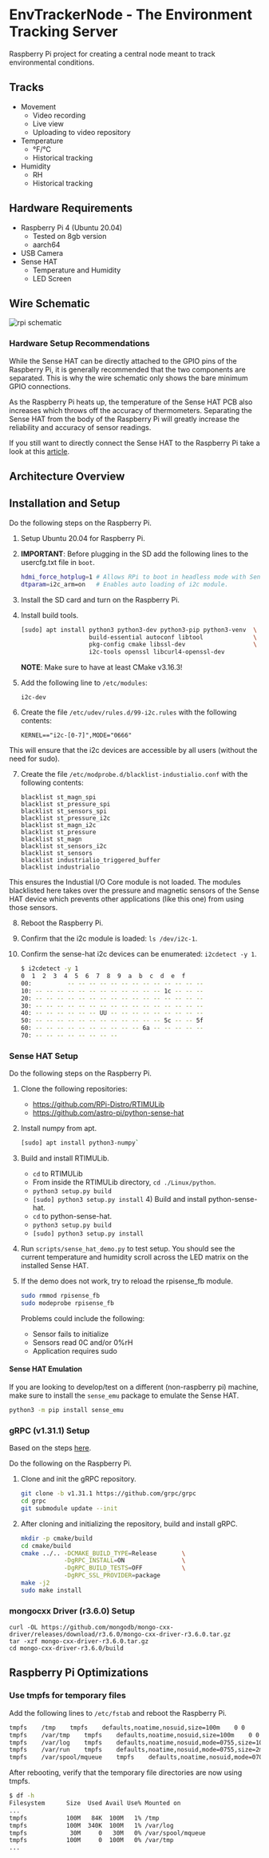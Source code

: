 # EnvTrackerNode - The Environment Tracking Server

Raspberry Pi project for creating a central node meant to track environmental conditions.

## Tracks
- Movement
  - Video recording
  - Live view
  - Uploading to video repository
- Temperature
  - °F/°C
  - Historical tracking
- Humidity
  - RH
  - Historical tracking

## Hardware Requirements
- Raspberry Pi 4 (Ubuntu 20.04)
  - Tested on 8gb version
  - aarch64
- USB Camera
- Sense HAT
  - Temperature and Humidity
  - LED Screen

## Wire Schematic
![rpi schematic](./.md/rpi_sketch_bb.png "Schematic")

### Hardware Setup Recommendations
While the Sense HAT can be directly attached to the GPIO pins of the Raspberry
Pi, it is generally recommended that the two components are separated. This is
why the wire schematic only shows the bare minimum GPIO connections.

As the Raspberry Pi heats up, the temperature of the Sense HAT PCB also
increases which throws off the accuracy of thermometers. Separating the Sense
HAT from the body of the Raspberry Pi will greatly increase the reliability and
accuracy of sensor readings.

If you still want to directly connect the Sense HAT to the Raspberry Pi take a
look at this [article](https://github.com/initialstate/wunderground-sensehat/wiki/Part-3.-Sense-HAT-Temperature-Correction#a-much-less-accurate-but-compact-solution).

## Architecture Overview

## Installation and Setup
Do the following steps on the Raspberry Pi.

1) Setup Ubuntu 20.04 for Raspberry Pi.

2) **IMPORTANT**: Before plugging in the SD add the following lines to the
usercfg.txt file in `boot`.

   ```bash
   hdmi_force_hotplug=1 # Allows RPi to boot in headless mode with Sensor HAT installed.
   dtparam=i2c_arm=on   # Enables auto loading of i2c module.
   ```

3) Install the SD card and turn on the Raspberry Pi.

4) Install build tools.

   ```bash
   [sudo] apt install python3 python3-dev python3-pip python3-venv  \
                      build-essential autoconf libtool              \
                      pkg-config cmake libssl-dev                   \
                      i2c-tools openssl libcurl4-openssl-dev
   ```

   **NOTE**: Make sure to have at least CMake v3.16.3!

5) Add the following line to `/etc/modules`:

   ```
   i2c-dev
   ```

6) Create the file `/etc/udev/rules.d/99-i2c.rules` with the following contents:

   ```
   KERNEL=="i2c-[0-7]",MODE="0666"
   ```

This will ensure that the i2c devices are accessible by all users (without
the need for sudo).

7) Create the file `/etc/modprobe.d/blacklist-industialio.conf` with the
following contents:

   ```
   blacklist st_magn_spi
   blacklist st_pressure_spi
   blacklist st_sensors_spi
   blacklist st_pressure_i2c
   blacklist st_magn_i2c
   blacklist st_pressure
   blacklist st_magn
   blacklist st_sensors_i2c
   blacklist st_sensors
   blacklist industrialio_triggered_buffer
   blacklist industrialio
   ```

This ensures the Industial I/O Core module is not loaded. The modules
blacklisted here takes over the pressure and magnetic sensors of the Sense
HAT device which prevents other applications (like this one) from using those
sensors.

8) Reboot the Raspberry Pi.
9) Confirm that the i2c module is loaded: `ls /dev/i2c-1`.
10) Confirm the sense-hat i2c devices can be enumerated: `i2cdetect -y 1`.

    ```bash
    $ i2cdetect -y 1
    0  1  2  3  4  5  6  7  8  9  a  b  c  d  e  f
    00:          -- -- -- -- -- -- -- -- -- -- -- -- --
    10: -- -- -- -- -- -- -- -- -- -- -- -- 1c -- -- --
    20: -- -- -- -- -- -- -- -- -- -- -- -- -- -- -- --
    30: -- -- -- -- -- -- -- -- -- -- -- -- -- -- -- --
    40: -- -- -- -- -- -- UU -- -- -- -- -- -- -- -- --
    50: -- -- -- -- -- -- -- -- -- -- -- -- 5c -- -- 5f
    60: -- -- -- -- -- -- -- -- -- -- 6a -- -- -- -- --
    70: -- -- -- -- -- -- -- --
    ```

### Sense HAT Setup
Do the following steps on the Raspberry Pi.

1) Clone the following repositories:
   - https://github.com/RPi-Distro/RTIMULib
   - https://github.com/astro-pi/python-sense-hat

2) Install numpy from apt.

   ```bash
   [sudo] apt install python3-numpy`
   ```

3) Build and install RTIMULib.
   - `cd` to RTIMULib
   - From inside the RTIMULib directory, `cd ./Linux/python`.
   - `python3 setup.py build`
   - `[sudo] python3 setup.py install`
       4) Build and install python-sense-hat.
   - `cd` to python-sense-hat.
   - `python3 setup.py build`
   - `[sudo] python3 setup.py install`

5) Run `scripts/sense_hat_demo.py` to test setup. You should see the current
temperature and humidity scroll across the LED matrix on the installed Sense
HAT.

6) If the demo does not work, try to reload the rpisense_fb module.

   ```bash
   sudo rmmod rpisense_fb
   sudo modeprobe rpisense_fb
   ```

   Problems could include the following:
   - Sensor fails to initialize
   - Sensors read 0C and/or 0%rH
   - Application requires sudo

#### Sense HAT Emulation
If you are looking to develop/test on a different (non-raspberry pi) machine,
make sure to install the `sense_emu` package to emulate the Sense HAT.

```bash
python3 -m pip install sense_emu
```

### gRPC (v1.31.1) Setup
Based on the steps [here](https://github.com/grpc/grpc/blob/master/BUILDING.md).

Do the following on the Raspberry Pi.

1) Clone and init the gRPC repository.

   ```bash
   git clone -b v1.31.1 https://github.com/grpc/grpc
   cd grpc
   git submodule update --init
   ```

2) After cloning and initializing the repository, build and install gRPC.

   ```bash
   mkdir -p cmake/build
   cd cmake/build
   cmake ../.. -DCMAKE_BUILD_TYPE=Release       \
               -DgRPC_INSTALL=ON                \
               -DgRPC_BUILD_TESTS=OFF           \
               -DgRPC_SSL_PROVIDER=package
   make -j2
   sudo make install
   ```

### mongocxx Driver (r3.6.0) Setup
```
curl -OL https://github.com/mongodb/mongo-cxx-driver/releases/download/r3.6.0/mongo-cxx-driver-r3.6.0.tar.gz
tar -xzf mongo-cxx-driver-r3.6.0.tar.gz
cd mongo-cxx-driver-r3.6.0/build
```

## Raspberry Pi Optimizations
### Use tmpfs for temporary files
Add the following lines to `/etc/fstab` and reboot the Raspberry Pi.

```bash
tmpfs    /tmp    tmpfs    defaults,noatime,nosuid,size=100m    0 0
tmpfs    /var/tmp    tmpfs    defaults,noatime,nosuid,size=100m    0 0
tmpfs    /var/log    tmpfs    defaults,noatime,nosuid,mode=0755,size=100m    0 0
tmpfs    /var/run    tmpfs    defaults,noatime,nosuid,mode=0755,size=2m    0 0
tmpfs    /var/spool/mqueue    tmpfs    defaults,noatime,nosuid,mode=0700,gid=12,size=30m    0 0
```

After rebooting, verify that the temporary file directories are now using tmpfs.

```bash
$ df -h
Filesystem      Size  Used Avail Use% Mounted on
...
tmpfs           100M   84K  100M   1% /tmp
tmpfs           100M  340K  100M   1% /var/log
tmpfs            30M     0   30M   0% /var/spool/mqueue
tmpfs           100M     0  100M   0% /var/tmp
...
```
